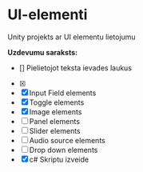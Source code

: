 # UI-elementi
Unity projekts ar UI elementu lietojumu

**Uzdevumu saraksts:**
- [] Pielietojot teksta ievades laukus
- [x] 
- [x] Input Field elements
- [x] Toggle elements
- [x] Image elements
- [ ] Panel elements
- [ ] Slider elements
- [ ] Audio source elements
- [ ] Drop down elements
- [x] c# Skriptu izveide